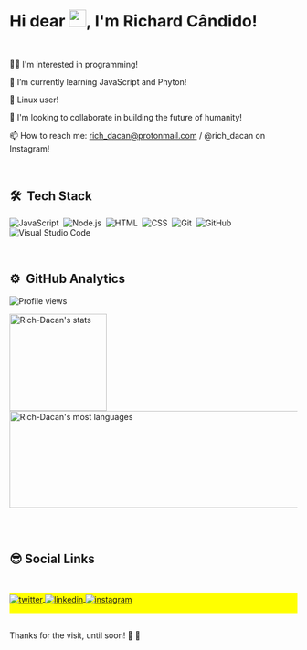  <h1 align="left">Hi dear <img src="https://raw.githubusercontent.com/kaueMarques/kaueMarques/master/hi.gif" width="30px">, I'm Richard Cândido! </h1>
  <br>
 
👨‍💻 I'm interested in programming!
 
 🌱 I’m currently learning JavaScript and Phyton! 
 
 🐧 Linux user!
 
 🚀 I'm looking to collaborate in building the future of humanity!
 
 📫 How to reach me: rich_dacan@protonmail.com / @rich_dacan on Instagram!
 
 
 <br>
 
 ## 🛠 &nbsp;Tech Stack

![JavaScript](https://img.shields.io/badge/-JavaScript-05122A?style=flat&logo=javascript)&nbsp;
![Node.js](https://img.shields.io/badge/-Node.js-05122A?style=flat&logo=node.js)&nbsp;
![HTML](https://img.shields.io/badge/-HTML-05122A?style=flat&logo=HTML5)&nbsp;
![CSS](https://img.shields.io/badge/-CSS-05122A?style=flat&logo=CSS3&logoColor=1572B6)&nbsp;
![Git](https://img.shields.io/badge/-Git-05122A?style=flat&logo=git)&nbsp;
![GitHub](https://img.shields.io/badge/-GitHub-05122A?style=flat&logo=github)&nbsp;
![Visual Studio Code](https://img.shields.io/badge/-Visual%20Studio%20Code-05122A?style=flat&logo=visual-studio-code&logoColor=007ACC)&nbsp;

<br>


## ⚙️ &nbsp;GitHub Analytics

<p align="left"> <img src="https://komarev.com/ghpvc/?username=Rich-Dacan&color=yellow" alt="Profile views" /> </p>
<p align="left">
<img height="170em"  src="https://github-readme-stats.vercel.app/api?username=Rich-Dacan&show_icons=true&theme=vision-friendly-dark" alt="Rich-Dacan's stats"/>
<!--<img height="170em"  src="https://github-readme-stats.vercel.app/api?username=Rich-Dacan&show_icons=true&theme=dracula" alt="Rich-Dacan's stats"/>-->
<img width="530em" height="170em"  src="https://github-readme-stats.vercel.app/api/top-langs/?username=Rich-Dacan&layout=compact&theme=vision-friendly-dark" alt="Rich-Dacan's most languages"/>
</p>

<br><br>


## 😎   Social Links
 <br>

<p align="left" style="background:yellow">
 
<a href="https://twitter.com/Richacan_" target="_blank"  rel="external" >
  <img align="center" src="https://img.shields.io/badge/-Richacan_-05122A?style=flat&logo=twitter"  alt="twitter"/>  
 
</a>
<a href="https://linkedin.com/in/richard-cândido-a0b397112" target="_blank">
  <img align="center" src="https://img.shields.io/badge/richard-cândido?style=flat&logo=linkedin" alt="linkedin"/>
</a>
 
<a href="https://instagram.com/rich_dacan" target="_blank"  rel="external" >
 <img align="center" src="https://img.shields.io/badge/-rich_dacan-05122A?style=flat&logo=instagram" alt="instagram"/>
</a>
 <br><br>
 
 ##

 Thanks for the visit, until soon! 👊 🤘
 


 



<!---
Rich-Dacan/Rich-Dacan is a ✨ special ✨ repository because its `README.md` (this file) appears on your GitHub profile.
You can click the Preview link to take a look at your changes.
--->
